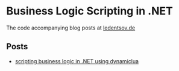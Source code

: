 Business Logic Scripting in .NET
================================

The code accompanying blog posts at [ledentsov.de](http://ledentsov.de)

Posts
-----

- [scripting business logic in .NET using dynamiclua](http://ledentsov.de/2014/07/27/scripting-business-logic-csharp-dotnet-dynamic-lua/)
